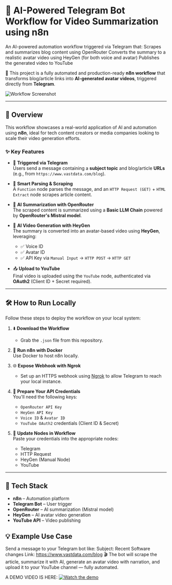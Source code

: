 
# 🤖 AI-Powered Telegram Bot Workflow for Video Summarization using n8n
An AI-powered automation workflow triggered via Telegram that:  Scrapes and summarizes blog content using OpenRouter  Converts the summary to a realistic avatar video using HeyGen (for both voice and avatar)   Publishes the generated video to YouTube

🚀 This project is a fully automated and production-ready **n8n workflow** that transforms blog/article links into **AI-generated avatar videos**, triggered directly from **Telegram**.

![Workflow Screenshot](https://github.com/urstruly-bunny/AI-Powered-Telegram-Workflow/blob/main/WORKFLOW%20IMAGE.png)

---

## 🧠 Overview

This workflow showcases a real-world application of AI and automation using **n8n**, ideal for tech content creators or media companies looking to scale their video generation efforts.

### ✨ Key Features

- 📩 **Triggered via Telegram**  
  Users send a message containing a **subject topic** and blog/article **URLs** (e.g., from `https://www.vastdata.com/blog`).

- 🔄 **Smart Parsing & Scraping**  
  A `Function` node parses the message, and an `HTTP Request (GET)` + `HTML Extract` node scrapes article content.

- 🤖 **AI Summarization with OpenRouter**  
  The scraped content is summarized using a **Basic LLM Chain** powered by **OpenRouter's Mistral model**.

- 🎤 **AI Video Generation with HeyGen**  
  The summary is converted into an avatar-based video using **HeyGen**, leveraging:
  - ✅ Voice ID
  - ✅ Avatar ID
  - ✅ API Key via `Manual Input` → `HTTP POST` → `HTTP GET`

- 📤 **Upload to YouTube**  
  Final video is uploaded using the `YouTube` node, authenticated via **OAuth2** (Client ID + Secret required).

---

## 🛠️ How to Run Locally

Follow these steps to deploy the workflow on your local system:

1. ⬇️ **Download the Workflow**  
   - Grab the `.json` file from this repository.

2. 🐳 **Run n8n with Docker**  
   Use Docker to host n8n locally.

3. 🌐 **Expose Webhook with Ngrok**  
   - Set up an HTTPS webhook using [Ngrok](https://ngrok.com/) to allow Telegram to reach your local instance.

4. 🔐 **Prepare Your API Credentials**  
   You'll need the following keys:
   - `OpenRouter API Key`
   - `HeyGen API Key`
   - `Voice ID` & `Avatar ID`
   - `YouTube OAuth2` credentials (Client ID & Secret)

5. 🧩 **Update Nodes in Workflow**  
   Paste your credentials into the appropriate nodes:
   - Telegram
   - HTTP Request
   - HeyGen (Manual Node)
   - YouTube

---
## 🧩 Tech Stack

- **n8n** – Automation platform
- **Telegram Bot** – User trigger
- **OpenRouter** – AI summarization (Mistral model)
- **HeyGen** – AI avatar video generation
- **YouTube API** – Video publishing

## 💡 Example Use Case

Send a message to your Telegram bot like:
Subject: Recent Software changes
Link: https://www.vastdata.com/blog
🎬 The bot will scrape the article, summarize it with AI, generate an avatar video with narration, and upload it to your YouTube channel — fully automated.

A DEMO VIDEO IS HERE:
[![Watch the demo](https://github.com/urstruly-bunny/AI-Powered-Telegram-Workflow/blob/main/WORKFLOW%20IMAGE.png)](https://www.youtube.com/watch?v=dQw4w9WgXcQ)


